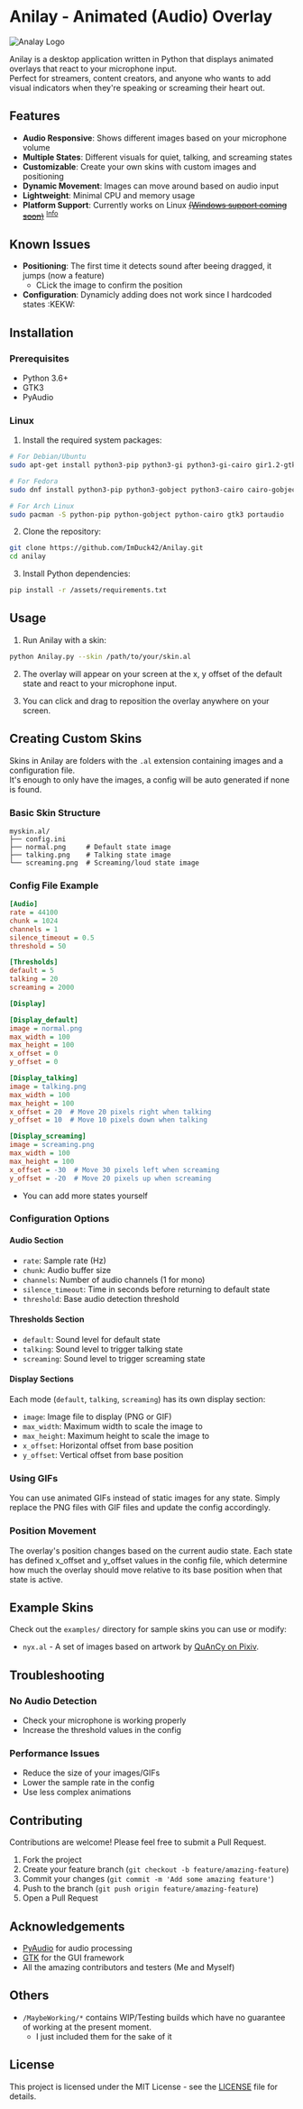 # Anilay - Animated (Audio) Overlay

![Analay Logo](/assets/logo.svg)

Anilay is a desktop application written in Python that displays animated overlays that react to your microphone input.  
Perfect for streamers, content creators, and anyone who wants to add visual indicators when they're speaking or screaming their heart out.

## Features

- **Audio Responsive**: Shows different images based on your microphone volume
- **Multiple States**: Different visuals for quiet, talking, and screaming states
- **Customizable**: Create your own skins with custom images and positioning
- **Dynamic Movement**: Images can move around based on audio input
- **Lightweight**: Minimal CPU and memory usage
- **Platform Support**: Currently works on Linux [~~(Windows support coming soon)~~](/MaybeWorking/AnilayWindows.py)    <sup>[Info](#others)</sup>

## Known Issues

- **Positioning**: The  first time it detects sound after beeing dragged, it jumps (now a feature)
    - CLick the image to confirm the position
- **Configuration**: Dynamicly adding does not work since I hardcoded states :KEKW:

## Installation

### Prerequisites

- Python 3.6+
- GTK3
- PyAudio

### Linux

1. Install the required system packages:

```bash
# For Debian/Ubuntu
sudo apt-get install python3-pip python3-gi python3-gi-cairo gir1.2-gtk-3.0 portaudio19-dev

# For Fedora
sudo dnf install python3-pip python3-gobject python3-cairo cairo-gobject gtk3 portaudio-devel

# For Arch Linux
sudo pacman -S python-pip python-gobject python-cairo gtk3 portaudio
```

2. Clone the repository:

```bash
git clone https://github.com/ImDuck42/Anilay.git
cd anilay
```

3. Install Python dependencies:

```bash
pip install -r /assets/requirements.txt
```

## Usage

1. Run Anilay with a skin:

```bash
python Anilay.py --skin /path/to/your/skin.al
```

2. The overlay will appear on your screen at the x, y offset of the default state and react to your microphone input.

3. You can click and drag to reposition the overlay anywhere on your screen.

## Creating Custom Skins

Skins in Anilay are folders with the `.al` extension containing images and a configuration file.  
It's enough to only have the images, a config will be auto generated if none is found.

### Basic Skin Structure

```
myskin.al/
├── config.ini
├── normal.png     # Default state image
├── talking.png    # Talking state image
└── screaming.png  # Screaming/loud state image
```

### Config File Example

```ini
[Audio]
rate = 44100
chunk = 1024
channels = 1
silence_timeout = 0.5
threshold = 50

[Thresholds]
default = 5
talking = 20
screaming = 2000

[Display]

[Display_default]
image = normal.png
max_width = 100
max_height = 100
x_offset = 0
y_offset = 0

[Display_talking]
image = talking.png
max_width = 100
max_height = 100
x_offset = 20  # Move 20 pixels right when talking
y_offset = 10  # Move 10 pixels down when talking

[Display_screaming]
image = screaming.png
max_width = 100
max_height = 100
x_offset = -30  # Move 30 pixels left when screaming
y_offset = -20  # Move 20 pixels up when screaming
```
- You can add more states yourself

### Configuration Options

#### Audio Section
- `rate`: Sample rate (Hz)
- `chunk`: Audio buffer size
- `channels`: Number of audio channels (1 for mono)
- `silence_timeout`: Time in seconds before returning to default state
- `threshold`: Base audio detection threshold

#### Thresholds Section
- `default`: Sound level for default state
- `talking`: Sound level to trigger talking state
- `screaming`: Sound level to trigger screaming state

#### Display Sections
Each mode (`default`, `talking`, `screaming`) has its own display section:

- `image`: Image file to display (PNG or GIF)
- `max_width`: Maximum width to scale the image to
- `max_height`: Maximum height to scale the image to
- `x_offset`: Horizontal offset from base position
- `y_offset`: Vertical offset from base position

### Using GIFs
You can use animated GIFs instead of static images for any state. 
Simply replace the PNG files with GIF files and update the config accordingly.

### Position Movement
The overlay's position changes based on the current audio state. Each state has defined x_offset and y_offset values in the config file, which determine how much the overlay should move relative to its base position when that state is active.

## Example Skins

Check out the `examples/` directory for sample skins you can use or modify:

- `nyx.al` - A set of images based on artwork by [QuAnCy on Pixiv](https://www.pixiv.net/en/users/23763079).

## Troubleshooting

### No Audio Detection
- Check your microphone is working properly
- Increase the threshold values in the config

### Performance Issues
- Reduce the size of your images/GIFs
- Lower the sample rate in the config
- Use less complex animations

## Contributing

Contributions are welcome! Please feel free to submit a Pull Request.

1. Fork the project
2. Create your feature branch (`git checkout -b feature/amazing-feature`)
3. Commit your changes (`git commit -m 'Add some amazing feature'`)
4. Push to the branch (`git push origin feature/amazing-feature`)
5. Open a Pull Request

## Acknowledgements

- [PyAudio](https://people.csail.mit.edu/hubert/pyaudio/) for audio processing
- [GTK](https://www.gtk.org/) for the GUI framework
- All the amazing contributors and testers (Me and Myself)

## Others

- `/MaybeWorking/*` contains WIP/Testing builds which have no guarantee of working at the present moment.  
    - I just included them for the sake of it

## License

This project is licensed under the MIT License - see the [LICENSE](LICENSE) file for details.
